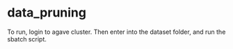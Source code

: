 # data_pruning
To run, login to agave cluster.
Then enter into the dataset folder, and run the sbatch script.
